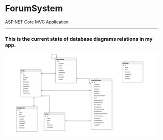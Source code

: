 # ForumSystem
ASP.NET Core MVC Application

----
### This is the current state of database diagrams relations in my app.
![](DatabaseDiagrams.png)
